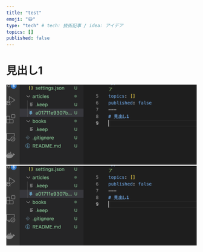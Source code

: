 ```yaml
---
title: "test"
emoji: "😃"
type: "tech" # tech: 技術記事 / idea: アイデア
topics: []
published: false
---
```

# 見出し1
![](/images/a01711e9307b98/2023-01-25-13-21-14.png)
![](/images/a01711e9307b98/2023-01-25-13-22-31.png)